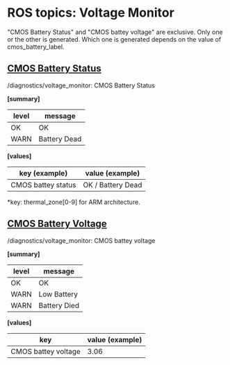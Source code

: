 # ROS topics: Voltage Monitor

"CMOS Battery Status" and "CMOS battey voltage" are exclusive.
Only one or the other is generated.
Which one is generated depends on the value of cmos_battery_label.

## <u>CMOS Battery Status</u>

/diagnostics/voltage_monitor: CMOS Battery Status

<b>[summary]</b>

| level | message      |
| ----- | ------------ |
| OK    | OK           |
| WARN  | Battery Dead |

<b>[values]</b>

| key (example)      | value (example)   |
| ------------------ | ----------------- |
| CMOS battey status | OK / Battery Dead |

\*key: thermal_zone[0-9] for ARM architecture.

## <u>CMOS Battery Voltage</u>

/diagnostics/voltage_monitor: CMOS battey voltage

<b>[summary]</b>

| level | message      |
| ----- | ------------ |
| OK    | OK           |
| WARN  | Low Battery  |
| WARN  | Battery Died |

<b>[values]</b>

| key                 | value (example) |
| ------------------- | --------------- |
| CMOS battey voltage | 3.06            |
